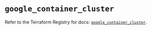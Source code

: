 # `google_container_cluster`

Refer to the Terraform Registry for docs: [`google_container_cluster`](https://registry.terraform.io/providers/hashicorp/google/5.39.1/docs/resources/container_cluster).
